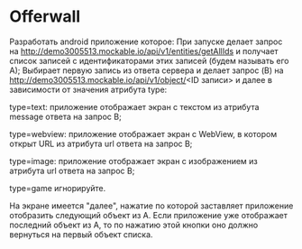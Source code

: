 # Offerwall
Разработать android приложение которое:
При запуске делает запрос на http://demo3005513.mockable.io/api/v1/entities/getAllIds и получает список записей с идентификаторами этих записей (будем называть его А);
Выбирает первую запись из ответа сервера и делает запрос (B) на http://demo3005513.mockable.io/api/v1/object/<ID записи> и далее в зависимости от значения атрибута type:

type=text: приложение отображает экран с текстом из атрибута message ответа на запрос B;

type=webview: приложение отображает экран с WebView, в котором открыт URL из атрибута url ответа на запрос B;

type=image: приложение отображает экран с изображением из атрибута url ответа на запрос B;

type=game игнорируйте.

На экране имеется "далее", нажатие по которой заставляет приложение отобразить следующий объект из А. 
Если приложение уже отображает последний объект из A, то по нажатию этой кнопки оно должно вернуться на первый объект списка.
